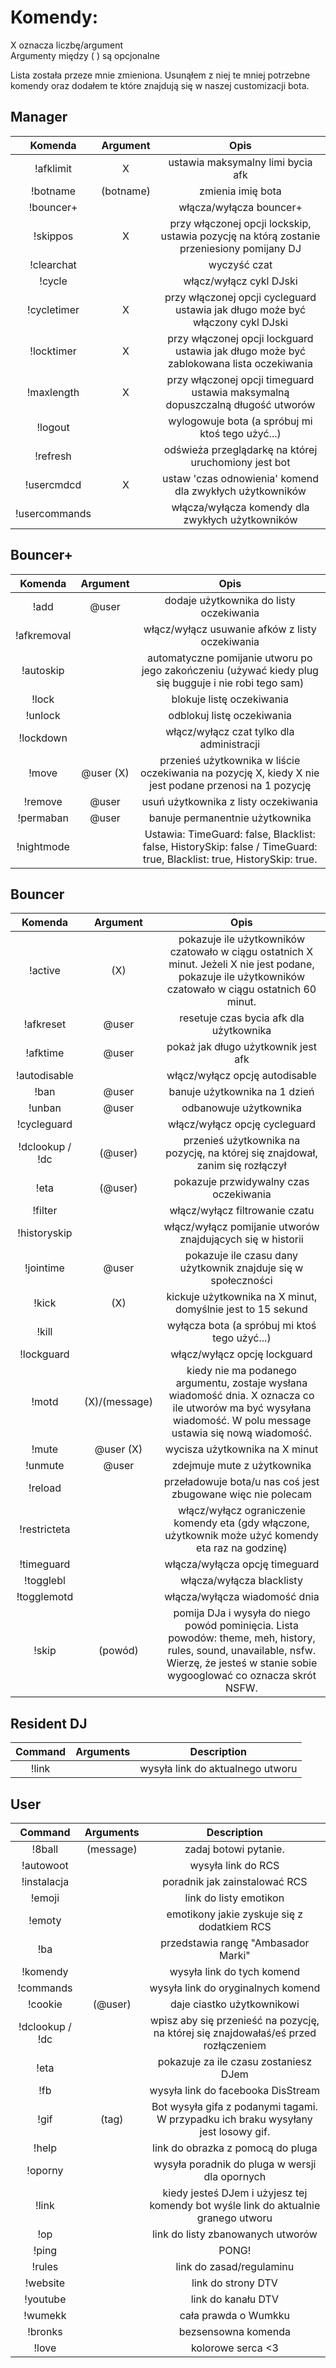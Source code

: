 Komendy:
=========

X oznacza liczbę/argument  
Argumenty między ( ) są opcjonalne


Lista została przeze mnie zmieniona. Usunąłem z niej te mniej potrzebne komendy oraz dodałem te które znajdują się w naszej customizacji bota.


Manager
-------

|Komenda | Argument |  Opis |
|:------:|:---------:|:--------------------------------------:|
|!afklimit | X | ustawia maksymalny limi bycia afk |
|!botname | (botname) | zmienia imię bota |
|!bouncer+ | | włącza/wyłącza bouncer+ |
|!skippos | X | przy włączonej opcji lockskip, ustawia pozycję na którą zostanie przeniesiony pomijany DJ |
|!clearchat | | wyczyść czat |
|!cycle | | włącz/wyłącz cykl DJski |
|!cycletimer | X | przy włączonej opcji cycleguard ustawia jak długo może być włączony cykl DJski |
|!locktimer | X | przy włączonej opcji lockguard ustawia jak długo może być zablokowana lista oczekiwania |
|!maxlength | X | przy włączonej opcji timeguard ustawia maksymalną dopuszczalną długość utworów |
|!logout | | wylogowuje bota (a spróbuj mi ktoś tego użyć...) |
|!refresh | | odświeża przeglądarkę na której uruchomiony jest bot |
|!usercmdcd | X | ustaw 'czas odnowienia' komend dla zwykłych użytkowników |
|!usercommands | | włącza/wyłącza komendy dla zwykłych użytkowników |

Bouncer+
--------

|Komenda | Argument |  Opis |
|:------:|:---------:|:--------------------------------------:|
|!add | @user | dodaje użytkownika do listy oczekiwania |
|!afkremoval | | włącz/wyłącz usuwanie afków z listy oczekiwania |
|!autoskip | | automatyczne pomijanie utworu po jego zakończeniu (używać kiedy plug się bugguje i nie robi tego sam) |
|!lock | | blokuje listę oczekiwania |
|!unlock | | odblokuj listę oczekiwania |
|!lockdown | | włącz/wyłącz czat tylko dla administracji |
|!move | @user (X) | przenieś użytkownika w liście oczekiwania na pozycję X, kiedy X nie jest podane przenosi na 1 pozycję |
|!remove | @user | usuń użytkownika z listy oczekiwania |
|!permaban | @user | banuje permanentnie użytkownika
|!nightmode | | Ustawia: TimeGuard: false, Blacklist: false, HistorySkip: false / TimeGuard: true, Blacklist: true, HistorySkip: true.|

Bouncer
-------

|Komenda | Argument |  Opis |
|:------:|:---------:|:--------------------------------------:|
|!active | (X) | pokazuje ile użytkowników czatowało w ciągu ostatnich X minut. Jeżeli X nie jest podane,  pokazuje ile użytkowników czatowało w ciągu ostatnich 60 minut. |
|!afkreset | @user | resetuje czas bycia afk dla użytkownika |
|!afktime | @user | pokaż jak długo użytkownik jest afk |
|!autodisable | | włącz/wyłącz opcję autodisable |
|!ban | @user | banuje użytkownika na 1 dzień |
|!unban | @user | odbanowuje użytkownika |
|!cycleguard | | włącz/wyłącz opcję cycleguard |
|!dclookup / !dc | (@user) | przenieś użytkownika na pozycję, na której się znajdował, zanim się rozłączył |
|!eta | (@user) | pokazuje przwidywalny czas oczekiwania |
|!filter | | włącz/wyłącz filtrowanie czatu |
|!historyskip | | włącz/wyłącz pomijanie utworów znajdujących się w historii |
|!jointime | @user | pokazuje ile czasu dany użytkownik znajduje się w społeczności |
|!kick | (X) | kickuje użytkownika na X minut, domyślnie jest to 15 sekund |
|!kill | | wyłącza bota (a spróbuj mi ktoś tego użyć...) |
|!lockguard | | włącz/wyłącz opcję lockguard |
|!motd | (X)/(message) |kiedy nie ma podanego argumentu, zostaje wysłana wiadomość dnia. X oznacza co ile utworów ma być wysyłana wiadomość. W polu message ustawia się nową wiadomość. |
|!mute | @user (X) | wycisza użytkownika na X minut |
|!unmute | @user | zdejmuje mute z użytkownika |
|!reload | | przeładowuje bota/u nas coś jest zbugowane więc nie polecam |
|!restricteta | | włącz/wyłącz ograniczenie komendy eta (gdy włączone, użytkownik może użyć komendy eta raz na godzinę) |
|!timeguard | | włącza/wyłącza opcję timeguard |
|!togglebl | | włącza/wyłącza blacklisty |
|!togglemotd | | włącza/wyłącza wiadomość dnia |
|!skip | (powód) | pomija DJa i wysyła do niego powód pominięcia. Lista powodów: theme, meh, history, rules, sound, unavailable, nsfw. Wierzę, że jesteś w stanie sobie wygooglować co oznacza skrót NSFW. |


Resident DJ
-----------

|Command | Arguments |  Description |
|:------:|:---------:|:--------------------------------------:|
|!link | | wysyła link do aktualnego utworu



User
----

|Command | Arguments |  Description |
|:------:|:---------:|:--------------------------------------:|
|!8ball | (message) | zadaj botowi pytanie. |
|!autowoot | | wysyła link do RCS |
|!instalacja | | poradnik jak zainstalować RCS |
|!emoji | | link do listy emotikon |
|!emoty | | emotikony jakie zyskuje się z dodatkiem RCS |
|!ba | | przedstawia rangę "Ambasador Marki" |
|!komendy | | wysyła link do tych komend |
|!commands | | wysyła link do oryginalnych komend |
|!cookie | (@user) | daje ciastko użytkownikowi |
|!dclookup / !dc | | wpisz aby się przenieść na pozycję, na której się znajdowałaś/eś przed rozłączeniem |
|!eta | | pokazuje za ile czasu zostaniesz DJem |
|!fb | | wysyła link do facebooka DisStream |
|!gif | (tag) | Bot wysyła gifa z podanymi tagami. W przypadku ich braku wysyłany jest losowy gif. |
|!help | | link do obrazka z pomocą do pluga |
|!oporny | | wysyła poradnik do pluga w wersji dla opornych |
|!link | | kiedy jesteś DJem i użyjesz tej komendy bot wyśle link do aktualnie granego utworu |
|!op | | link do listy zbanowanych utworów |
|!ping | | PONG! |
|!rules | | link do zasad/regulaminu |
|!website | | link do strony DTV |
|!youtube | | link do kanału DTV |
|!wumekk | | cała prawda o Wumkku |
|!bronks | | bezsensowna komenda |
|!love | | kolorowe serca <3 |

